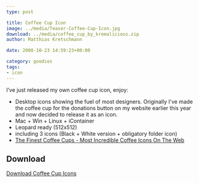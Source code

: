 ```yaml
---
type: post

title: Coffee Cup Icon
image: ../media/Teaser-Coffee-Cup-Icon.jpg
download: ../media/coffee_cup_by_kremalicious.zip
author: Matthias Kretschmann

date: 2008-10-23 14:59:23+00:00

category: goodies
tags:
- icon
---
```


I’ve just released my own coffee cup icon, enjoy:

  * Desktop icons showing the fuel of most designers. Originally I've made the coffee cup for the donations button on my website earlier this year and now decided to release it as an icon.
  * Mac + Win + Linux + iContainer
  * Leopard ready (512x512)
  * including 3 icons (Black + White version + obligatory folder icon)
  * [The Finest Coffee Cups - Most Incredible Coffee Icons On The Web](http://www.kremalicious.com/2008/10/the-finest-coffee-cups-most-incredible-coffee-icons-on-the-web/)

## Download

<p class="content-download">
    <a class="icon-download" href="../media/coffee_cup_by_kremalicious.zip">Download Coffee Cup Icons</a>
</p>
